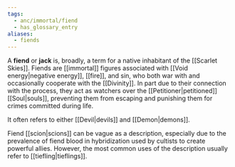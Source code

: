 ```yaml
---
tags:
  - anc/immortal/fiend
  - has_glossary_entry
aliases:
  - fiends
---
```

A **fiend** or **jack** is, broadly, a term for a native inhabitant of the [[Scarlet Skies]]. Fiends are [[immortal]] figures associated with [[Void energy|negative energy]], [[fire]], and sin, who both war with and occasionally cooperate with the [[Divinity]]. In part due to their connection with the process, they act as watchers over the [[Petitioner|petitioned]] [[Soul|souls]], preventing them from escaping and punishing them for crimes committed during life.

It often refers to either [[Devil|devils]] and [[Demon|demons]].

Fiend [[scion|scions]] can be vague as a description, especially due to the prevalence of fiend blood in hybridization used by cultists to create powerful allies. However, the most common uses of the description usually refer to [[tiefling|tieflings]].